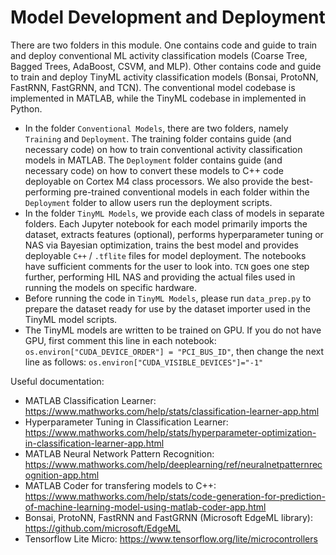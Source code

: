 # Model Development and Deployment

There are two folders in this module. One contains code and guide to train and deploy conventional ML activity classification models (Coarse Tree, Bagged Trees, AdaBoost, CSVM, and MLP). Other contains code and guide to train and deploy TinyML activity classification models (Bonsai, ProtoNN, FastRNN, FastGRNN, and TCN). The conventional model codebase is implemented in MATLAB, while the TinyML codebase in implemented in Python.

- In the folder ```Conventional Models```, there are two folders, namely ```Training``` and ```Deployment```. The training folder contains guide (and necessary code) on how to train conventional activity classification models in MATLAB. The ```Deployment``` folder contains guide (and necessary code) on how to convert these models to C++ code deployable on Cortex M4 class processors. We also provide the best-performing pre-trained conventional models in each folder within the ```Deployment``` folder to allow users run the deployment scripts.
- In the folder ```TinyML Models```, we provide each class of models in separate folders. Each Jupyter notebook for each model primarily imports the dataset, extracts features (optional), performs hyperparameter tuning or NAS via Bayesian optimization, trains the best model and provides deployable ```C++``` / ```.tflite``` files for model deployment. The notebooks have sufficient comments for the user to look into. ```TCN``` goes one step further, performing HIL NAS and providing the actual files used in running the models on specific hardware.
- Before running the code in ```TinyML Models```, please run ```data_prep.py``` to prepare the dataset ready for use by the dataset importer used in the TinyML model scripts.
- The TinyML models are written to be trained on GPU. If you do not have GPU, first comment this line in each notebook: ```os.environ["CUDA_DEVICE_ORDER"] = "PCI_BUS_ID"```, then change the next line as follows: ```os.environ["CUDA_VISIBLE_DEVICES"]="-1"```

Useful documentation:
- MATLAB Classification Learner: https://www.mathworks.com/help/stats/classification-learner-app.html 
- Hyperparameter Tuning in Classification Learner: https://www.mathworks.com/help/stats/hyperparameter-optimization-in-classification-learner-app.html
- MATLAB Neural Network Pattern Recognition: https://www.mathworks.com/help/deeplearning/ref/neuralnetpatternrecognition-app.html
- MATLAB Coder for transfering models to C++: https://www.mathworks.com/help/stats/code-generation-for-prediction-of-machine-learning-model-using-matlab-coder-app.html
- Bonsai, ProtoNN, FastRNN and FastGRNN (Microsoft EdgeML library): https://github.com/microsoft/EdgeML 
- Tensorflow Lite Micro: https://www.tensorflow.org/lite/microcontrollers 
